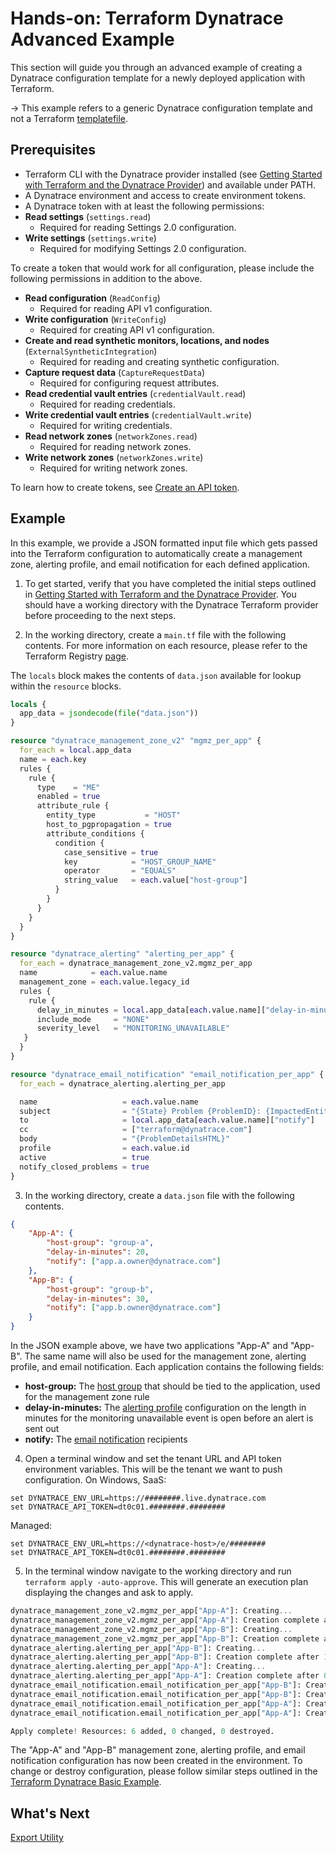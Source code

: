 # Hands-on: Terraform Dynatrace Advanced Example

This section will guide you through an advanced example of creating a Dynatrace configuration template for a newly deployed application with Terraform.

-> This example refers to a generic Dynatrace configuration template and not a Terraform [templatefile](https://developer.hashicorp.com/terraform/language/functions/templatefile).

## Prerequisites
* Terraform CLI with the Dynatrace provider installed (see [Getting Started with Terraform and the Dynatrace Provider](LINK)) and available under PATH.
* A Dynatrace environment and access to create environment tokens.
* A Dynatrace token with at least the following permissions:
 * **Read settings** (`settings.read`)
     * Required for reading Settings 2.0 configuration.
 * **Write settings** (`settings.write`)
     * Required for modifying Settings 2.0 configuration.

To create a token that would work for all configuration, please include the following permissions in addition to the above.
 * **Read configuration** (`ReadConfig`)
     * Required for reading API v1 configuration.
 * **Write configuration** (`WriteConfig`)
     * Required for creating API v1 configuration.
 * **Create and read synthetic monitors, locations, and nodes** (`ExternalSyntheticIntegration`)
     * Required for reading and creating synthetic configuration.
 * **Capture request data** (`CaptureRequestData`)
     * Required for configuring request attributes.
 * **Read credential vault entries** (`credentialVault.read`)
     * Required for reading credentials.
 * **Write credential vault entries** (`credentialVault.write`)
     * Required for writing credentials.
 * **Read network zones** (`networkZones.read`)
     * Required for reading network zones.
 * **Write network zones** (`networkZones.write`)
     * Required for writing network zones.

To learn how to create tokens, see [Create an API token](https://www.dynatrace.com/support/help/manage/access-control/access-tokens#create-api-token).

## Example

In this example, we provide a JSON formatted input file which gets passed into the Terraform configuration to automatically create a management zone, alerting profile, and email notification for each defined application.

1. To get started, verify that you have completed the initial steps outlined in [Getting Started with Terraform and the Dynatrace Provider](LINK). You should have a working directory with the Dynatrace Terraform provider before proceeding to the next steps.

2. In the working directory, create a `main.tf` file with the following contents. For more information on each resource, please refer to the Terraform Registry [page](https://registry.terraform.io/providers/dynatrace-oss/dynatrace/latest/docs).

The `locals` block makes the contents of `data.json` available for lookup within the `resource` blocks.

```terraform
locals {
  app_data = jsondecode(file("data.json"))
}

resource "dynatrace_management_zone_v2" "mgmz_per_app" {
  for_each = local.app_data
  name = each.key
  rules {
    rule {
      type    = "ME"
      enabled = true
      attribute_rule {
        entity_type           = "HOST"
        host_to_pgpropagation = true
        attribute_conditions {
          condition {
            case_sensitive = true
            key            = "HOST_GROUP_NAME"
            operator       = "EQUALS"
            string_value   = each.value["host-group"]
          }
        }
      }
    }
  }
}

resource "dynatrace_alerting" "alerting_per_app" {
  for_each = dynatrace_management_zone_v2.mgmz_per_app
  name            = each.value.name
  management_zone = each.value.legacy_id
  rules {
    rule {
      delay_in_minutes = local.app_data[each.value.name]["delay-in-minutes"]
      include_mode     = "NONE"
      severity_level   = "MONITORING_UNAVAILABLE"
   }
  }
}

resource "dynatrace_email_notification" "email_notification_per_app" {
  for_each = dynatrace_alerting.alerting_per_app

  name                   = each.value.name
  subject                = "{State} Problem {ProblemID}: {ImpactedEntity}"
  to                     = local.app_data[each.value.name]["notify"]
  cc                     = ["terraform@dynatrace.com"]
  body                   = "{ProblemDetailsHTML}"
  profile                = each.value.id
  active                 = true
  notify_closed_problems = true
}
```

3. In the working directory, create a `data.json` file with the following contents. 
```json
{
    "App-A": {
        "host-group": "group-a",
        "delay-in-minutes": 20,
        "notify": ["app.a.owner@dynatrace.com"]
    },
    "App-B": {
        "host-group": "group-b",
        "delay-in-minutes": 30,
        "notify": ["app.b.owner@dynatrace.com"]
    }
}
```

In the JSON example above, we have two applications "App-A" and "App-B". The same name will also be used for the management zone, alerting profile, and email notification. Each application contains the following fields:
* **host-group:** The [host group](https://www.dynatrace.com/support/help/shortlink/host-groups#assign-a-host-to-a-host-group) that should be tied to the application, used for the management zone rule
* **delay-in-minutes:** The [alerting profile](https://www.dynatrace.com/support/help/observe-and-explore/notifications-and-alerting/alerting-profiles) configuration on the length in minutes for the monitoring unavailable event is open before an alert is sent out
* **notify:** The [email notification](https://www.dynatrace.com/support/help/observe-and-explore/notifications-and-alerting/problem-notifications/email-integration) recipients

4. Open a terminal window and set the tenant URL and API token environment variables. This will be the tenant we want to push configuration. On Windows, SaaS:
```
set DYNATRACE_ENV_URL=https://########.live.dynatrace.com
set DYNATRACE_API_TOKEN=dt0c01.########.########
```
Managed:
```
set DYNATRACE_ENV_URL=https://<dynatrace-host>/e/########
set DYNATRACE_API_TOKEN=dt0c01.########.########
```

5. In the terminal window navigate to the working directory and run `terraform apply -auto-approve`. This will generate an execution plan displaying the changes and ask to apply.
```terraform
dynatrace_management_zone_v2.mgmz_per_app["App-A"]: Creating...
dynatrace_management_zone_v2.mgmz_per_app["App-A"]: Creation complete after 1s [id=*************]
dynatrace_management_zone_v2.mgmz_per_app["App-B"]: Creating...
dynatrace_management_zone_v2.mgmz_per_app["App-B"]: Creation complete after 0s [id=*************]
dynatrace_alerting.alerting_per_app["App-B"]: Creating...
dynatrace_alerting.alerting_per_app["App-B"]: Creation complete after 1s [id=*************]
dynatrace_alerting.alerting_per_app["App-A"]: Creating...
dynatrace_alerting.alerting_per_app["App-A"]: Creation complete after 0s [id=*************]
dynatrace_email_notification.email_notification_per_app["App-B"]: Creating...
dynatrace_email_notification.email_notification_per_app["App-B"]: Creation complete after 1s [id=*************]
dynatrace_email_notification.email_notification_per_app["App-A"]: Creating...
dynatrace_email_notification.email_notification_per_app["App-A"]: Creation complete after 1s [id=*************]

Apply complete! Resources: 6 added, 0 changed, 0 destroyed.
```

The "App-A" and "App-B" management zone, alerting profile, and email notification configuration has now been created in the environment. To change or destroy configuration, please follow similar steps outlined in the [Terraform Dynatrace Basic Example](LINK).

## What's Next
[Export Utility](LINK)